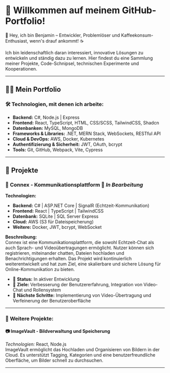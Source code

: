 
<!--
## Hi there 👋
**JinnNexus/JinnNexus** is a ✨ _special_ ✨ repository because its `README.md` (this file) appears on your GitHub profile.

Here are some ideas to get you started:

- 🔭 I’m currently working on ...
- 🌱 I’m currently learning ...
- 👯 I’m looking to collaborate on ...
- 🤔 I’m looking for help with ...
- 💬 Ask me about ...
- 📫 How to reach me: ...
- 😄 Pronouns: ...
- ⚡ Fun fact: ...

## 📈 **Warum mein GitHub besuchen?**

Hier findest du:
- **Code-Schnipsel**: Praktische Codebeispiele, die dir bei der Lösung häufiger Programmierprobleme helfen könnten.
- **Projekte**: Funktionsreiche Anwendungen, die zeigen, wie ich verschiedene Technologien kombiniere, um skalierbare und benutzerfreundliche Lösungen zu schaffen.
- **Experimente**: Innovative Ideen, die ich ausprobieren möchte, um neue Technologien und Ansätze zu verstehen.

---

### 📬 **Lass uns connecten!**  
Ich freue mich immer, von anderen Entwicklern zu lernen und neue Ideen auszutauschen. Du kannst mich über [LinkedIn](#) oder [Twitter](#) erreichen!
-->
# 🚀 **Willkommen auf meinem GitHub-Portfolio!**

👋 Hey, ich bin Benjamin – Entwickler, Problemlöser und Kaffeekonsum-Enthusiast, wenn's drauf ankommt! ☕️

Ich bin leidenschaftlich daran interessiert, innovative Lösungen zu entwickeln und ständig dazu zu lernen. Hier findest du eine Sammlung meiner Projekte, Code-Schnipsel, technischen Experimente und Kooperationen.

---

## 👨‍💻 **Mein Portfolio**

### 🛠 **Technologien, mit denen ich arbeite:**
- **Backend:** C#, Node.js | Express
- **Frontend:** React, TypeScript, HTML, CSS/SCSS, TailwindCSS, Shadcn
- **Datenbanken:** MySQL, MongoDB
- **Frameworks & Libraries:** .NET, MERN Stack, WebSockets, RESTful API
- **Cloud & DevOps:** AWS, Docker, Kubernetes
- **Authentifizierung & Sicherheit:** JWT, OAuth, bcrypt
- **Tools:** Git, GitHub, Webpack, Vite, Cypress

---

## 📂 **Projekte**

### 🚀 **Connex - Kommunikationsplattform** 🌱 *In Bearbeitung*

**Technologien:**  
- **Backend:** C# | ASP.NET Core | SignalR (Echtzeit-Kommunikation)  
- **Frontend:** React | TypeScript | TailwindCSS  
- **Datenbank:** SQLite | SQL Server Express
- **Cloud:** AWS (S3 für Dateispeicherung)  
- **Weitere:** Docker, JWT, bcrypt, WebSocket  

**Beschreibung:**  
Connex ist eine Kommunikationsplattform, die sowohl Echtzeit-Chat als auch Sprach- und Videoübertragungen ermöglicht. Nutzer können sich registrieren, miteinander chatten, Dateien hochladen und Benachrichtigungen erhalten. Das Projekt wird kontinuierlich weiterentwickelt und hat zum Ziel, eine skalierbare und sichere Lösung für Online-Kommunikation zu bieten.

- 📅 **Status:** In aktiver Entwicklung
- 📝 **Ziele:** Verbesserung der Benutzererfahrung, Integration von Video-Chat und Rollensystem
- 🚀 **Nächste Schritte:** Implementierung von Video-Übertragung und Verfeinerung der Benutzeroberfläche

---

### 📜 **Weitere Projekte:**

#### 📷 **ImageVault - Bildverwaltung und Speicherung**  
*Technologien:* React, Node.js  
ImageVault ermöglicht das Hochladen und Organisieren von Bildern in der Cloud. Es unterstützt Tagging, Kategorien und eine benutzerfreundliche Oberfläche, um Bilder schnell zu durchsuchen.

---

